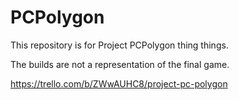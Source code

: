 # PCPolygon
This repository is for Project PCPolygon thing things.

The builds are not a representation of the final game.

https://trello.com/b/ZWwAUHC8/project-pc-polygon
